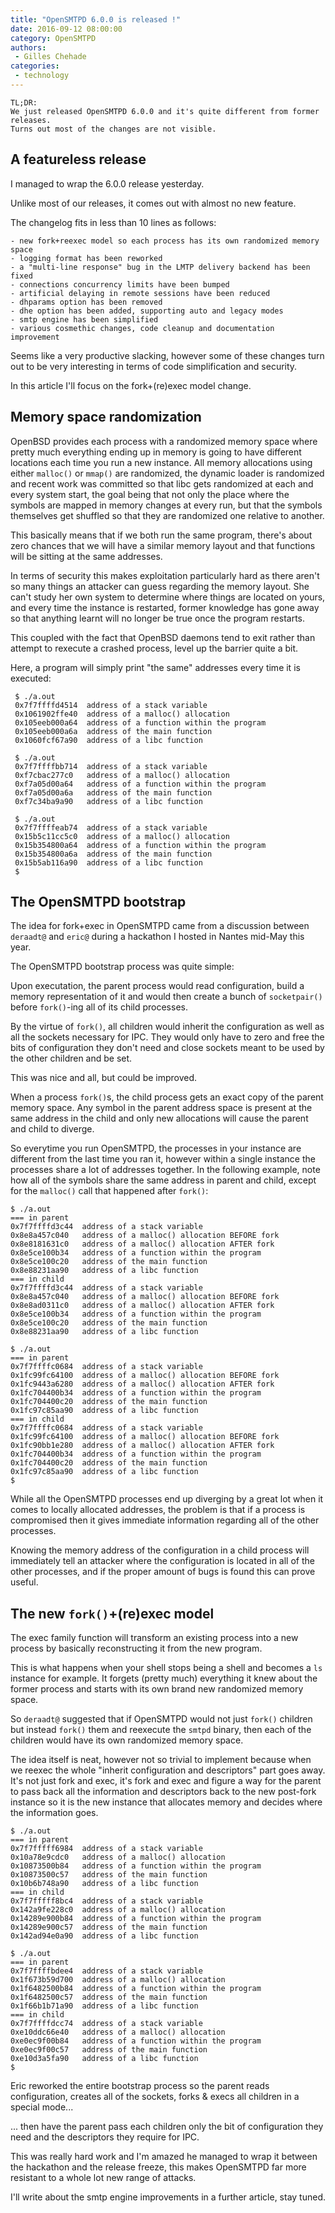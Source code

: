 ```yaml
---
title: "OpenSMTPD 6.0.0 is released !"
date: 2016-09-12 08:00:00
category: OpenSMTPD
authors:
 - Gilles Chehade
categories:
 - technology
---
```


	TL;DR:
	We just released OpenSMTPD 6.0.0 and it's quite different from former releases.
	Turns out most of the changes are not visible.


A featureless release
---------------------
I managed to wrap the 6.0.0 release yesterday.

Unlike most of our releases, it comes out with almost no new feature.

The changelog fits in less than 10 lines as follows:

    - new fork+reexec model so each process has its own randomized memory space
    - logging format has been reworked
    - a "multi-line response" bug in the LMTP delivery backend has been fixed
    - connections concurrency limits have been bumped
    - artificial delaying in remote sessions have been reduced
    - dhparams option has been removed
    - dhe option has been added, supporting auto and legacy modes
    - smtp engine has been simplified
    - various cosmethic changes, code cleanup and documentation improvement

Seems like a very productive slacking, however some of these changes turn out
to be very interesting in terms of code simplification and security.

In this article I'll focus on the fork+(re)exec model change.


Memory space randomization
--------------------------
OpenBSD provides each process with a randomized memory space where pretty much
everything ending up in memory is going to have different locations each time
you run a new instance. All memory allocations using either `malloc()` or
`mmap()` are randomized, the dynamic loader is randomized and recent work was
committed so that libc gets randomized at each and every system start, the
goal being that not only the place where the symbols are mapped in memory
changes at every run, but that the symbols themselves get shuffled so that
they are randomized one relative to another.

This basically means that if we both run the same program, there's about zero
chances that we will have a similar memory layout and that functions will be
sitting at the same addresses.

In terms of security this makes exploitation particularly hard as there aren't
so many things an attacker can guess regarding the memory layout. She can't
study her own system to determine where things are located on yours, and every
time the instance is restarted, former knowledge has gone away so that anything
learnt will no longer be true once the program restarts.

This coupled with the fact that OpenBSD daemons tend to exit rather than attempt
to rexecute a crashed process, level up the barrier quite a bit.

Here, a program will simply print "the same" addresses every time it is
executed:

     $ ./a.out
     0x7f7ffffd4514  address of a stack variable
     0x1061902ffe40  address of a malloc() allocation
     0x105eeb000a64  address of a function within the program
     0x105eeb000a6a  address of the main function
     0x1060fcf67a90  address of a libc function
     
     $ ./a.out
     0x7f7ffffbb714  address of a stack variable
     0xf7cbac277c0   address of a malloc() allocation
     0xf7a05d00a64   address of a function within the program
     0xf7a05d00a6a   address of the main function
     0xf7c34ba9a90   address of a libc function
     
     $ ./a.out
     0x7f7ffffeab74  address of a stack variable
     0x15b5c11cc5c0  address of a malloc() allocation
     0x15b354800a64  address of a function within the program
     0x15b354800a6a  address of the main function
     0x15b5ab116a90  address of a libc function
     $


The OpenSMTPD bootstrap
-----------------------
The idea for fork+exec in OpenSMTPD came from a discussion between `deraadt@`
and `eric@` during a hackathon I hosted in Nantes mid-May this year.

The OpenSMTPD bootstrap process was quite simple:

Upon executation, the parent process would read configuration, build a memory
representation of it and would then create a bunch of `socketpair()` before
`fork()`-ing all of its child processes.

By the virtue of `fork()`, all children would inherit the configuration as well
as all the sockets necessary for IPC. They would only have to zero and free the
bits of configuration they don't need and close sockets meant to be used by the
other children and be set.

This was nice and all, but could be improved.

When a process `fork()`s, the child process gets an exact copy of the parent
memory space. Any symbol in the parent address space is present at the same
address in the child and only new allocations will cause the parent and child
to diverge.

So everytime you run OpenSMTPD, the processes in your instance are different
from the last time you ran it, however within a single instance the processes
share a lot of addresses together. In the following example, note how all of
the symbols share the same address in parent and child, except for the
`malloc()` call that happened after `fork()`:

    $ ./a.out
    === in parent
    0x7f7ffffd3c44  address of a stack variable
    0x8e8a457c040   address of a malloc() allocation BEFORE fork
    0x8e8181631c0   address of a malloc() allocation AFTER fork
    0x8e5ce100b34   address of a function within the program
    0x8e5ce100c20   address of the main function
    0x8e88231aa90   address of a libc function
    === in child
    0x7f7ffffd3c44  address of a stack variable
    0x8e8a457c040   address of a malloc() allocation BEFORE fork
    0x8e8ad0311c0   address of a malloc() allocation AFTER fork
    0x8e5ce100b34   address of a function within the program
    0x8e5ce100c20   address of the main function
    0x8e88231aa90   address of a libc function
    
    $ ./a.out
    === in parent
    0x7f7ffffc0684  address of a stack variable
    0x1fc99fc64100  address of a malloc() allocation BEFORE fork
    0x1fc9443a6280  address of a malloc() allocation AFTER fork
    0x1fc704400b34  address of a function within the program
    0x1fc704400c20  address of the main function
    0x1fc97c85aa90  address of a libc function
    === in child
    0x7f7ffffc0684  address of a stack variable
    0x1fc99fc64100  address of a malloc() allocation BEFORE fork
    0x1fc90bb1e280  address of a malloc() allocation AFTER fork
    0x1fc704400b34  address of a function within the program
    0x1fc704400c20  address of the main function
    0x1fc97c85aa90  address of a libc function
    $

While all the OpenSMTPD processes end up diverging by a great lot when
it comes to locally allocated addresses, the problem is that if a process
is compromised then it gives immediate information regarding all of the
other processes.

Knowing the memory address of the configuration in a child process will
immediately tell an attacker where the configuration is located in all
of the other processes, and if the proper amount of bugs is found this
can prove useful.


The new `fork()`+(re)exec model
-------------------------------
The exec family function will transform an existing process into a new
process by basically reconstructing it from the new program.

This is what happens when your shell stops being a shell and becomes
a `ls` instance for example. It forgets (pretty much) everything it
knew about the former process and starts with its own brand new
randomized memory space.

So `deraadt@` suggested that if OpenSMTPD would not just `fork()` children
but instead `fork()` them and reexecute the `smtpd` binary, then each of
the children would have its own randomized memory space.

The idea itself is neat, however not so trivial to implement because when
we reexec the whole "inherit configuration and descriptors" part goes away.
It's not just fork and exec, it's fork and exec and figure a way for the
parent to pass back all the information and descriptors back to the new
post-fork instance so it is the new instance that allocates memory and
decides where the information goes.

    $ ./a.out
    === in parent
    0x7f7fffff6984  address of a stack variable
    0x10a78e9cdc0   address of a malloc() allocation
    0x10873500b84   address of a function within the program
    0x10873500c57   address of the main function
    0x10b6b748a90   address of a libc function
    === in child
    0x7f7fffff8bc4  address of a stack variable
    0x142a9fe228c0  address of a malloc() allocation
    0x14289e900b84  address of a function within the program
    0x14289e900c57  address of the main function
    0x142ad94e0a90  address of a libc function
    
    $ ./a.out
    === in parent
    0x7f7ffffbdee4  address of a stack variable
    0x1f673b59d700  address of a malloc() allocation
    0x1f6482500b84  address of a function within the program
    0x1f6482500c57  address of the main function
    0x1f66b1b71a90  address of a libc function
    === in child
    0x7f7ffffdcc74  address of a stack variable
    0xe10ddc66e40   address of a malloc() allocation
    0xe0ec9f00b84   address of a function within the program
    0xe0ec9f00c57   address of the main function
    0xe10d3a5fa90   address of a libc function
    $

Eric reworked the entire bootstrap process so the parent reads configuration,
creates all of the sockets, forks & execs all children in a special mode...

... then have the parent pass each children only the bit of configuration
they need and the descriptors they require for IPC.

This was really hard work and I'm amazed he managed to wrap it between the
hackathon and the release freeze, this makes OpenSMTPD far more resistant to
a whole lot new range of attacks.

I'll write about the smtp engine improvements in a further article, stay tuned.
